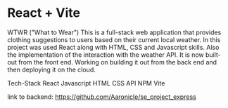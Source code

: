 # React + Vite

WTWR ("What to Wear")
This is a full-stack web application that provides clothing suggestions to users based on their current local weather. In this project was used React along with HTML, CSS and Javascript skills. Also the implementation of the interaction with the weather API. It is now built-out from the front end. Working on building it out from the back end and then deploying it on the cloud.

Tech-Stack
React
Javascript
HTML
CSS
API
NPM
Vite

link to backend:
https://github.com/Aaronicle/se_project_express
